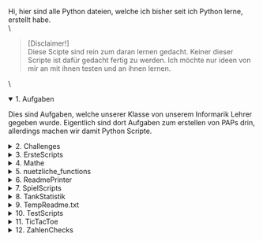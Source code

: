 Hi, hier sind alle Python dateien, welche ich bisher seit ich Python lerne, erstellt habe.\
\

> [Disclaimer!]  
> Diese Scipte sind rein zum daran lernen gedacht. Keiner dieser Scripte ist dafür gedacht fertig zu werden. Ich möchte nur ideen von mir an mit ihnen testen und an ihnen lernen.

\

<details open>
  <summary>1. Aufgaben</summary>

  Dies sind Aufgaben, welche unserer Klasse von unserem Informarik Lehrer gegeben wurde. Eigentlich sind dort Aufgaben zum erstellen von PAPs drin, allerdings machen wir damit Python Scripte.

</details>


<details>
  <summary>2. Challenges</summary>

  Das sind ein paar Challenges von der Website "https://www.codecademy.com/resources/blog/advanced-python-code-challenges/". Ich habe von den zehn zwei gemacht, welche ich interessant fand.

</details>


<details>
  <summary>3. ErsteScripts</summary>

  Das sind die ersten paar Scripte welche ich in Python geschrieben habe. Sie basieren auf der ersten Aufgabe, welche wir von unserem Lehrer zu Programmieren mit Python erhalten haben und wenn mit langweilig war, habe ich dieses Script immer ein wenig erweitert.

</details>


<details>
  <summary>4. Mathe</summary>

  Dort ist bisher nur ein Script drin. In diesen Ordner kommen Scripte welche ich quasi für Mathe Programmiere.

</details>


<details>
  <summary>5. nuetzliche_functions</summary>

  Hier habe ich ein paar nützliche Funktionen hineingeschrieben, welche ich immer mal wieder benutze oder vielleich benutzen könnte.

</details>


<details>
  <summary>6. ReadmePrinter</summary>

  Dort ist das Script drin, mit welchem ich es ein wenig Automatisiert habe die README.md zu schreiben.

</details>


<details>
  <summary>7. SpielScripts</summary>

  Hier habe ich ein paar kleine spielereien drin, welche ich mir über die, wenn auch kleine, Zeit überlegt habe.

</details>


<details>
  <summary>8. TankStatistik</summary>

  Da habe ich mal versucht ein Script zu schreiben, mit welchem ich meine Tank ausgaben im blick halten kann. Da ich jedoch sehr oft vergessen habe mit die Daten wie Zweitpunkt, gefahrene distanz und Preis aufzuschreiben, konnte ich das Projekt ziemlich schnell nicht mehr weiter führen. Ich habe aber dadurch ein bisschen den umgang mit JSON Dateien gelernt.

</details>


<details>
  <summary>9. TempReadme.txt</summary>
</details>


<details>
  <summary>10. TestScripts</summary>

  Hier sind allerlei Scripte drin, mit welchen ich alles mögliche getestet habe. Sogar wie Python auf durch 0 Teilen reagiert. Und auch 3 Scripte, mit welchen ich, wärend ich etwas Programmiere, zeitgleich funktionen oder anderweitiges testen kann.

</details>


<details>
  <summary>11. TicTacToe</summary>

  Dies ist mein 2. Projekt mit pygame. Mein Anspruch war, ein Spielbares TicTacToe zu coden.

</details>


<details>
  <summary>12. ZahlenChecks</summary>

  Hier sind ein paar Scripte, mit welchen man testen kann, ob die eingegeben Zahl, zur jeweiligen Gruppe zählt.

</details>